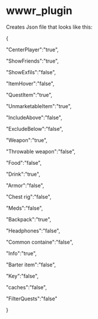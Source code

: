 # wwwr_plugin

Creates Json file that looks like this:


{

   "CenterPlayer":"true",

   "ShowFriends":"true",

   "ShowExfils":"false",

   "ItemHover":"false",

   "QuestItem":"true",

   "UnmarketableItem":"true",

   "IncludeAbove":"false",

   "ExcludeBelow":"false",

   "Weapon":"true",

   "Throwable weapon":"false",

   "Food":"false",

   "Drink":"true",

   "Armor":"false",

   "Chest rig":"false",

   "Meds":"false",

   "Backpack":"true",

   "Headphones":"false",

   "Common containe":"false",

   "Info":"true",

   "Barter item":"false",

   "Key":"false",

   "caches":"false",

   "FilterQuests":"false"

}
